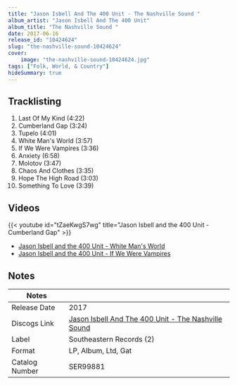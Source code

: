 ```yaml
---
title: "Jason Isbell And The 400 Unit - The Nashville Sound "
album_artist: "Jason Isbell And The 400 Unit"
album_title: "The Nashville Sound "
date: 2017-06-16
release_id: "10424624"
slug: "the-nashville-sound-10424624"
cover:
    image: "the-nashville-sound-10424624.jpg"
tags: ["Folk, World, & Country"]
hideSummary: true
---
```


## Tracklisting
1. Last Of My Kind (4:22)
2. Cumberland Gap (3:24)
3. Tupelo (4:01)
4. White Man's World  (3:57)
5. If We Were Vampires (3:36)
6. Anxiety (6:58)
7. Molotov  (3:47)
8. Chaos And Clothes (3:35)
9. Hope The High Road (3:03)
10. Something To Love (3:39)

## Videos
{{< youtube id="tZaeKwgS7wg" title="Jason Isbell and the 400 Unit - Cumberland Gap" >}}
- [Jason Isbell and the 400 Unit - White Man's World](https://www.youtube.com/watch?v=nu4dupoC7EE)
- [Jason Isbell and the 400 Unit - If We Were Vampires](https://www.youtube.com/watch?v=fyiEJaf-IzE)

## Notes

| Notes          |             |
| ---------------| ----------- |
| Release Date   | 2017 |
| Discogs Link   | [Jason Isbell And The 400 Unit - The Nashville Sound ](https://www.discogs.com/release/10424624) |
| Label          | Southeastern Records (2) |
| Format         | LP, Album, Ltd, Gat |
| Catalog Number | SER99881 |

